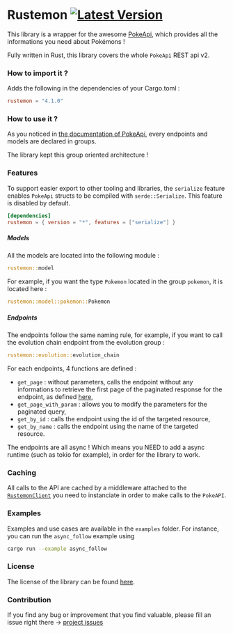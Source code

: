 # Rustemon [![Latest Version]][crates.io]

[Latest Version]: https://img.shields.io/crates/v/rustemon.svg
[crates.io]: https://crates.io/crates/rustemon

This library is a wrapper for the awesome [PokeApi](https://pokeapi.co), which provides all the informations you need about Pokémons !

Fully written in Rust, this library covers the whole `PokeApi` REST api v2.

### How to import it ?

Adds the following in the dependencies of your Cargo.toml :

```toml
rustemon = "4.1.0"
```

### How to use it ?

As you noticed in [the documentation of PokeApi](https://pokeapi.co/docs/v2), every endpoints and models are declared in groups.

The library kept this group oriented architecture !

### Features

To support easier export to other tooling and libraries, the `serialize` feature enables `PokeApi` structs to be compiled with `serde::Serialize`.
This feature is disabled by default.

```toml
[dependencies]
rustemon = { version = "*", features = ["serialize"] }
```

##### Models

All the models are located into the following module :

```rust
rustemon::model
```

For example, if you want the type `Pokemon` located in the group `pokemon`, it is located here :

```rust
rustemon::model::pokemon::Pokemon
```

##### Endpoints

The endpoints follow the same naming rule, for example, if you want to call the evolution chain
endpoint from the evolution group :

```rust
rustemon::evolution::evolution_chain
```

For each endpoints, 4 functions are defined :

* `get_page` : without parameters, calls the endpoint without any informations to retrieve the first page of the paginated response for the endpoint, as defined [here](https://pokeapi.co/docs/v2#resource-listspagination-section),
* `get_page_with_param` : allows you to modify the parameters for the paginated query,
* `get_by_id` : calls the endpoint using the id of the targeted resource,
* `get_by_name` : calls the endpoint using the name of the targeted resource.

The endpoints are all async ! Which means you NEED to add a async runtime (such as tokio for example), in order for
the library to work.

### Caching

All calls to the API are cached by a middleware attached to the [`RustemonClient`](/src/client.rs) you need to instanciate in order
to make calls to the `PokeAPI`.

### Examples

Examples and use cases are available in the `examples` folder. For instance, you can run the `async_follow` example using

```bash
cargo run --example async_follow
```

### License

The license of the library can be found [here](/LICENSE).

### Contribution

If you find any bug or improvement that you find valuable, please fill an issue right there -> [project issues](https://github.com/mlemesle/rustemon/issues)

